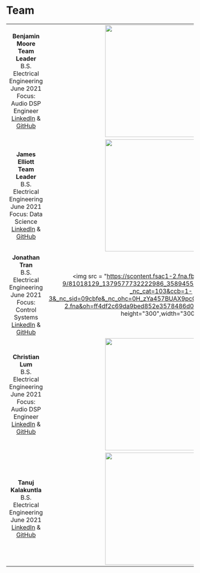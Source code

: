 # Team

| | |
|:---------------------------------------------------------:|:---------------------------------------------------:|
|**Benjamin Moore** <br/> **Team Leader** <br/> B.S. Electrical Engineering June 2021 <br/> Focus: Audio DSP Engineer <br/> [LinkedIn](https://linkedIn.com/in/brmoore21) & [GitHub](https://github.com/mooreben34) | <img src="https://media-exp1.licdn.com/dms/image/C5603AQHj2KnwEhiXJg/profile-displayphoto-shrink_800_800/0/1554922241999?e=1624492800&v=beta&t=iiUxBEuxPHy1cZsLU6lNk5YrkklsFvNJWMwx4EUOHTY" height="300"> |
|**James Elliott** <br/> **Team Leader** <br/> B.S. Electrical Engineering June 2021 Focus: Data Science <br/> [LinkedIn](https://www.linkedin.com/in/james-elliott-wti/) & [GitHub](https://github.com/james-elliott2017) | <img src="https://avatars.githubusercontent.com/u/48301689?v=4" height="300"> |
|**Jonathan Tran** <br/> B.S. Electrical Engineering June 2021 <br/> Focus: Control Systems <br/> [LinkedIn](https://www.linkedin.com/in/jonathan-tran-bbb231170/) & [GitHub](https://github.com/jkt293) | <img src = "https://scontent.fsac1-2.fna.fbcdn.net/v/t1.6435-9/81018129_1379577732222986_3589455356410986496_n.jpg?_nc_cat=103&ccb=1-3&_nc_sid=09cbfe&_nc_ohc=0H_zYa457BUAX9pcGTi&_nc_ht=scontent.fsac1-2.fna&oh=ff4df2c69da9bed852e3578486d07569&oe=60A4E144" height="300",width="300"> |
|**Christian Lum** <br/> B.S. Electrical Engineering <br/> June 2021 <br/> Focus: Audio DSP Engineer <br/> [LinkedIn](https://www.linkedin.com/in/christian-l-a32525122/) & [GitHub](https://github.com/christianlum) |<img src="https://media-exp1.licdn.com/dms/image/C5603AQFEAUzVolvgCQ/profile-displayphoto-shrink_800_800/0/1543109083838?e=1624492800&v=beta&t=_2R73Ju7TKmChL4OUgu06Io4QTJHJWY4EShT79P3NxQ" height="300">|
|**Tanuj Kalakuntla** <br/> B.S. Electrical Engineering June 2021 <br/> [LinkedIn](https://www.linkedin.com/in/tanujkalakuntla/) & [GitHub](https://github.com/ijasistin) | <img src="https://media-exp1.licdn.com/dms/image/C5603AQHBraiL4_QPwA/profile-displayphoto-shrink_800_800/0/1553833117709?e=1624492800&v=beta&t=T9CNHDjNpbNX5TZlnqyJbADmtvuQcHZ3LRr2ZvU94gA" height="300"> |
